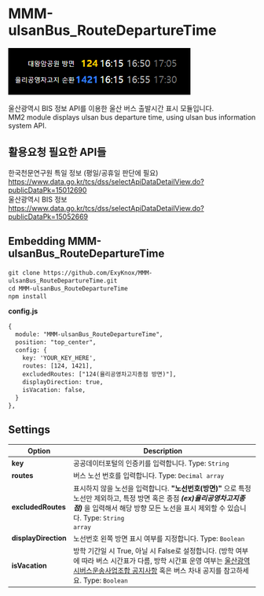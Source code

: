 # MMM-ulsanBus_RouteDepartureTime

![ulsanBus_RouteDepartureTimeEx.png](/ulsanBus_RouteDepartureTimeEx.png)         

울산광역시 BIS 정보 API를 이용한 울산 버스 출발시간 표시 모듈입니다.   
MM2 module displays ulsan bus departure time, using ulsan bus information system API.

## 활용요청 필요한 API들
한국천문연구원 특일 정보 (평일/공휴일 판단에 필요)   
https://www.data.go.kr/tcs/dss/selectApiDataDetailView.do?publicDataPk=15012690   
울산광역시 BIS 정보   
https://www.data.go.kr/tcs/dss/selectApiDataDetailView.do?publicDataPk=15052669   

## Embedding MMM-ulsanBus_RouteDepartureTime
```shell
git clone https://github.com/ExyKnox/MMM-ulsanBus_RouteDepartureTime.git
cd MMM-ulsanBus_RouteDepartureTime
npm install
```
**config.js**
``` JS
{
  module: "MMM-ulsanBus_RouteDepartureTime",
  position: "top_center",
  config: {
    key: 'YOUR_KEY_HERE',
    routes: [124, 1421],
    excludedRoutes: ["124(율리공영차고지종점 방면)"],
    displayDirection: true,
    isVacation: false,
  }
},
```
   
## Settings

|Option|Description                          |
|------|-------------------------------------|
|**key**|공공데이터포털의 인증키를 입력합니다. Type: <code>String</code>|
|**routes**|버스 노선 번호를 입력합니다. Type: <code>Decimal array</code>|
|**excludedRoutes**|표시하지 않을 노선을 입력합니다. **"노선번호(방면)"** 으로 특정 노선만 제외하고, 특정 방면 혹은 종점 ***(ex)율리공영차고지종점)*** 을 입력해서 해당 방향 모든 노선을 표시 제외할 수 있습니다. Type: <code>String array</code>|
|**displayDirection**|노선번호 왼쪽 방면 표시 여부를 지정합니다. Type: <code>Boolean</code>|
|**isVacation**|방학 기간일 시 True, 아닐 시 False로 설정합니다. (방학 여부에 따라 버스 시간표가 다름, 방학 시간표 운영 여부는 [울산광역시버스운송사업조합 공지사항](http://www.ulsanbus.or.kr/bbs/board.php?bo_table=notice) 혹은 버스 차내 공지를 참고하세요. Type: <code>Boolean</code>|



